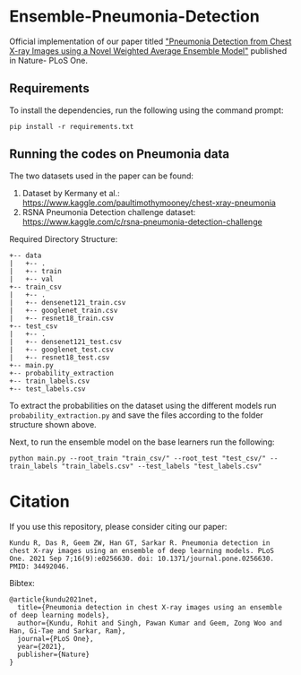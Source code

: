 # Ensemble-Pneumonia-Detection

Official implementation of our paper titled ["Pneumonia Detection from Chest X-ray Images using a Novel Weighted Average Ensemble Model"](https://doi.org/10.1371/journal.pone.0256630) published in Nature- PLoS One.

## Requirements

To install the dependencies, run the following using the command prompt:

`pip install -r requirements.txt`

## Running the codes on Pneumonia data

The two datasets used in the paper can be found:
1. Dataset by Kermany et al.: https://www.kaggle.com/paultimothymooney/chest-xray-pneumonia
2. RSNA Pneumonia Detection challenge dataset: https://www.kaggle.com/c/rsna-pneumonia-detection-challenge

Required Directory Structure:
```
+-- data
|   +-- .
|   +-- train
|   +-- val
+-- train_csv
|   +-- .
|   +-- densenet121_train.csv
|   +-- googlenet_train.csv
|   +-- resnet18_train.csv
+-- test_csv
|   +-- .
|   +-- densenet121_test.csv
|   +-- googlenet_test.csv
|   +-- resnet18_test.csv
+-- main.py
+-- probability_extraction
+-- train_labels.csv
+-- test_labels.csv
```

To extract the probabilities on the dataset using the different models run `probability_extraction.py` and save the files according to the folder structure shown above.

Next, to run the ensemble model on the base learners run the following:

`python main.py --root_train "train_csv/" --root_test "test_csv/" --train_labels "train_labels.csv" --test_labels "test_labels.csv"`

# Citation
If you use this repository, please consider citing our paper:
```
Kundu R, Das R, Geem ZW, Han GT, Sarkar R. Pneumonia detection in chest X-ray images using an ensemble of deep learning models. PLoS One. 2021 Sep 7;16(9):e0256630. doi: 10.1371/journal.pone.0256630. PMID: 34492046.
```
Bibtex:
```
@article{kundu2021net,
  title={Pneumonia detection in chest X-ray images using an ensemble of deep learning models},
  author={Kundu, Rohit and Singh, Pawan Kumar and Geem, Zong Woo and Han, Gi-Tae and Sarkar, Ram},
  journal={PLoS One},
  year={2021},
  publisher={Nature}
}
```

